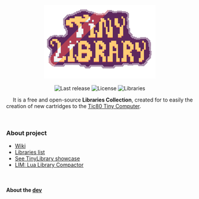 <div align="center">
	<img src="https://github.com/duckafire/TinyLibrary/blob/main/cover-tinylibrary.png" width="300">
	<p>
		<a><img alt="Last release" src="https://img.shields.io/badge/Last%20release-v1.3.0-%2325a319"/></a>
		<a><img alt="License" src="https://img.shields.io/badge/License-MIT-%23a61f82"/></a>
		<a><img alt="Libraries" src="https://img.shields.io/badge/Libraries-x4-%235294e5"/></a>
    </p>
</div>

&emsp; It is a free and open-source **Libraries Collection**, created for to easily the creation of new cartridges to the [Tic80 Tiny Computer](https://tic80.com "Official site").

<br>

### About project
* [Wiki](https://github.com/duckafire/TinyLibrary/wiki "Official wiki")
* [Libraries list](https://github.com/duckafire/TinyLibrary/tree/main/collection "List of libraries present in collection")
* [See TinyLibrary showcase](https://tic80.com/play?cart=3288 "Avaliable in tic80.com")
* [LIM: Lua Library Compactor](https://github.com/duckafire/LIM "Library compactor used in libraries")

<br>

#### About the [dev](https://duckafire.github.io/nest)
